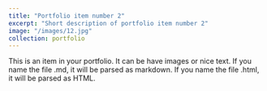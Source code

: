 ```yaml
---
title: "Portfolio item number 2"
excerpt: "Short description of portfolio item number 2"
image: "/images/12.jpg"
collection: portfolio
---
```


This is an item in your portfolio. It can be have images or nice text. If you name the file .md, it will be parsed as markdown. If you name the file .html, it will be parsed as HTML. 
